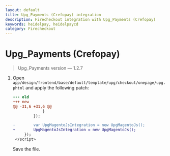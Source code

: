 ```yaml
---
layout: default
title: Upg_Payments (Crefopay) integration
description: Firecheckout integration with Upg_Payments (Crefopay)
keywords: heidelpay, heidelpaycd
category: Firecheckout
---
```


# Upg_Payments (Crefopay)

> Upg_Payments version — 1.2.7

 1. Open `app/design/frontend/base/default/template/upg/checkout/onepage/upg.phtml` and apply the
    following patch:

    ```diff
    --- old
    +++ new
    @@ -31,6 +31,6 @@
                 }
             });

    -        var UpgMagentoJsIntegration = new UpgMagentoJs();
    +        UpgMagentoJsIntegration = new UpgMagentoJs();
         });
     </script>

    ```

    Save the file.
